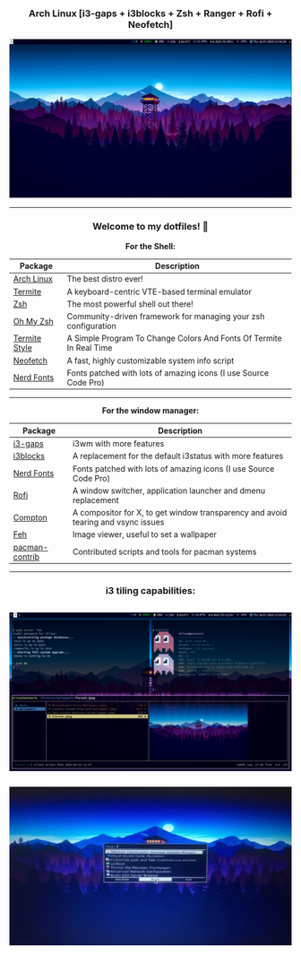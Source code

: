<div align="center">

### Arch Linux [i3-gaps + i3blocks + Zsh + Ranger + Rofi + Neofetch]

![Desktop](.images/desktop.png)

---

### Welcome to my dotfiles! :space_invader:

**For the Shell:**

| Package                                                    | Description                                                         |
| ---------------------------------------------------------- | ------------------------------------------------------------------- |
| [Arch Linux](https://www.archlinux.org/)                   | The best distro ever!                                               |
| [Termite](https://github.com/thestinger/termite)           | A keyboard-centric VTE-based terminal emulator                      |
| [Zsh](https://github.com/zsh-users/zsh)                    | The most powerful shell out there!                                  |
| [Oh My Zsh](https://github.com/ohmyzsh/ohmyzsh)            | Community-driven framework for managing your zsh configuration      |
| [Termite Style](https://github.com/adi1090x/termite-style) | A Simple Program To Change Colors And Fonts Of Termite In Real Time |
| [Neofetch](https://github.com/dylanaraps/neofetch)         | A fast, highly customizable system info script                      |
| [Nerd Fonts](https://github.com/ryanoasis/nerd-fonts)      | Fonts patched with lots of amazing icons (I use Source Code Pro)    |

---

**For the window manager:**

| Package                                                                   | Description                                                                       |
| ------------------------------------------------------------------------- | --------------------------------------------------------------------------------- |
| [i3-gaps](https://github.com/Airblader/i3)                                | i3wm with more features                                                           |
| [i3blocks](https://github.com/vivien/i3blocks)                            | A replacement for the default i3status with more features                         |
| [Nerd Fonts](https://github.com/ryanoasis/nerd-fonts)                     | Fonts patched with lots of amazing icons (I use Source Code Pro)                  |
| [Rofi](https://github.com/DaveDavenport/rofi)                             | A window switcher, application launcher and dmenu replacement                     |
| [Compton](https://github.com/chjj/compton)                                | A compositor for X, to get window transparency and avoid tearing and vsync issues |
| [Feh](https://github.com/derf/feh)                                        | Image viewer, useful to set a wallpaper                                           |
| [pacman-contrib](https://www.archlinux.org/packages/?name=pacman-contrib) | Contributed scripts and tools for pacman systems                                  |

---

### i3 tiling capabilities:

## ![Terminals](.images/terminals.png)

### ![Rofi](.images/rofi.jpg)
